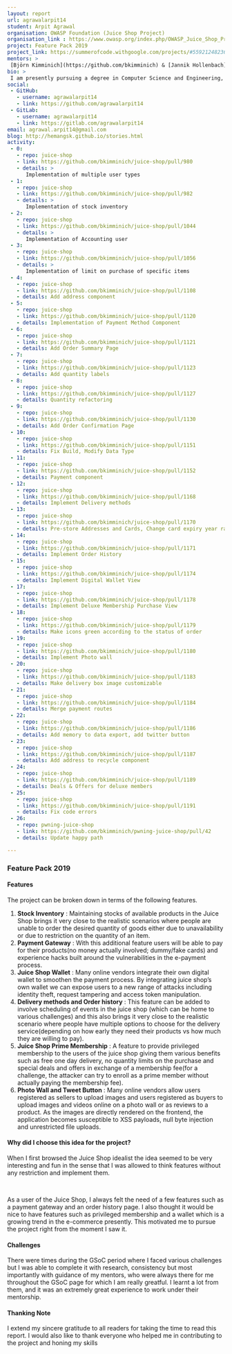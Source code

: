 ```yaml
---
layout: report
url: agrawalarpit14
student: Arpit Agrawal
organisation: OWASP Foundation (Juice Shop Project)
organisation_link : https://www.owasp.org/index.php/OWASP_Juice_Shop_Project
project: Feature Pack 2019
project_link: https://summerofcode.withgoogle.com/projects/#5592124823699456
mentors: >
 [Björn Kimminich](https://github.com/bkimminich) & [Jannik Hollenbach](https://github.com/J12934) & [Shoeb Patel](https://github.com/CaptainFreak)
bio: >
 I am presently pursuing a degree in Computer Science and Engineering, at the Indian Institute of Technology, Dharwad. From the age of fifteen, I have been exploring the field of Computer Security and have developed a strong passion for it. I started in this field, by reading various research papers and blogs, auditing online courses and tutorials and implementing the learned tricks and tools. I even managed to find security vulnerabilities in my college network. An early motivator in my open-source journey was my first commit to the Metasploit Framework. As days progressed, I was introduced to OWASP and Juice Shop then became my major source of learning.
social:
 - GitHub:
   - username: agrawalarpit14
   - link: https://github.com/agrawalarpit14
 - GitLab:
   - username: agrawalarpit14
   - link: https://gitlab.com/agrawalarpit14
email: agrawal.arpit14@gmail.com
blog: http://hemangsk.github.io/stories.html
activity:
 - 0:
   - repo: juice-shop
   - link: https://github.com/bkimminich/juice-shop/pull/980
   - details: > 
      Implementation of multiple user types
 - 1:
   - repo: juice-shop
   - link: https://github.com/bkimminich/juice-shop/pull/982
   - details: >
      Implementation of stock inventory
 - 2:
   - repo: juice-shop
   - link: https://github.com/bkimminich/juice-shop/pull/1044
   - details: > 
      Implementation of Accounting user
 - 3:
   - repo: juice-shop
   - link: https://github.com/bkimminich/juice-shop/pull/1056
   - details: > 
      Implementation of limit on purchase of specific items 
 - 4:
   - repo: juice-shop
   - link: https://github.com/bkimminich/juice-shop/pull/1108
   - details: Add address component 
 - 5:
   - repo: juice-shop
   - link: https://github.com/bkimminich/juice-shop/pull/1120
   - details: Implementation of Payment Method Component
 - 6:
   - repo: juice-shop
   - link: https://github.com/bkimminich/juice-shop/pull/1121
   - details: Add Order Summary Page
 - 7:
   - repo: juice-shop
   - link: https://github.com/bkimminich/juice-shop/pull/1123
   - details: Add quantity labels
 - 8:
   - repo: juice-shop
   - link: https://github.com/bkimminich/juice-shop/pull/1127
   - details: Quantity refactoring
 - 9:
   - repo: juice-shop
   - link: https://github.com/bkimminich/juice-shop/pull/1130
   - details: Add Order Confirmation Page
 - 10:
   - repo: juice-shop
   - link: https://github.com/bkimminich/juice-shop/pull/1151
   - details: Fix Build, Modify Data Type
 - 11:
   - repo: juice-shop
   - link: https://github.com/bkimminich/juice-shop/pull/1152
   - details: Payment component
 - 12:
   - repo: juice-shop
   - link: https://github.com/bkimminich/juice-shop/pull/1168
   - details: Implement Delivery methods
 - 13:
   - repo: juice-shop
   - link: https://github.com/bkimminich/juice-shop/pull/1170
   - details: Pre-store Addresses and Cards, Change card expiry year range
 - 14:
   - repo: juice-shop
   - link: https://github.com/bkimminich/juice-shop/pull/1171
   - details: Implement Order History
 - 15:
   - repo: juice-shop
   - link: https://github.com/bkimminich/juice-shop/pull/1174
   - details: Implement Digital Wallet View
 - 17:
   - repo: juice-shop
   - link: https://github.com/bkimminich/juice-shop/pull/1178
   - details: Implement Deluxe Membership Purchase View
 - 18:
   - repo: juice-shop
   - link: https://github.com/bkimminich/juice-shop/pull/1179
   - details: Make icons green according to the status of order
 - 19:
   - repo: juice-shop
   - link: https://github.com/bkimminich/juice-shop/pull/1180
   - details: Implement Photo wall
 - 20:
   - repo: juice-shop
   - link: https://github.com/bkimminich/juice-shop/pull/1183
   - details: Make delivery box image customizable
 - 21:
   - repo: juice-shop
   - link: https://github.com/bkimminich/juice-shop/pull/1184
   - details: Merge payment routes
 - 22:
   - repo: juice-shop
   - link: https://github.com/bkimminich/juice-shop/pull/1186
   - details: Add memory to data export, add twitter button
 - 23:
   - repo: juice-shop
   - link: https://github.com/bkimminich/juice-shop/pull/1187
   - details: Add address to recycle component
 - 24:
   - repo: juice-shop
   - link: https://github.com/bkimminich/juice-shop/pull/1189
   - details: Deals & Offers for deluxe members
 - 25:
   - repo: juice-shop
   - link: https://github.com/bkimminich/juice-shop/pull/1191
   - details: Fix code errors
 - 26:
   - repo: pwning-juice-shop
   - link: https://github.com/bkimminich/pwning-juice-shop/pull/42
   - details: Update happy path

---
```


### Feature Pack 2019

#### Features
The project can be broken down in terms of the following features.

<ol>
  <li>
    <b>Stock Inventory</b>
    : Maintaining stocks of available products in the Juice Shop brings it very close to the realistic scenarios where people are unable to order the desired quantity of goods either due to unavailability or due to restriction on the quantity of an item.
  </li>
  <li>
   <b>Payment Gateway</b>
   : With this additional feature users will be able to pay for their products(no money actually involved; dummy/fake cards) and experience hacks built around the vulnerabilities in the e-payment process.
  </li>
  <li>
   <b>Juice Shop Wallet</b>
   : Many online vendors integrate their own digital wallet to smoothen the payment process. By integrating juice shop’s own wallet we can expose users to a new range of attacks including identity theft, request tampering and access token manipulation.
  </li>
  <li>
   <b>Delivery methods and Order history</b>
   : This feature can be added to involve scheduling of events in the juice shop (which can be home to various challenges) and this also brings it very close to the realistic scenario where people have multiple options to choose for the delivery service(depending on how early they need their products vs how much they are willing to pay).
  </li>
  <li>
   <b>Juice Shop Prime Membership</b>
   : A feature to provide privileged membership to the users of the juice shop giving them various benefits such as free one day delivery, no quantity limits on the purchase and special deals and offers in exchange of a membership fee(for a challenge, the attacker can try to enroll as a prime member without actually paying the membership fee).
  </li>
  <li>
   <b>Photo Wall and Tweet Button</b>
   : Many online vendors allow users registered as sellers to upload images and users registered as buyers to upload images and videos online on a photo wall or as reviews to a product. As the images are directly rendered on the frontend, the application becomes susceptible to XSS payloads, null byte injection and unrestricted file uploads.
  </li>
</ol>

#### Why did I choose this idea for the project?
When I first browsed the Juice Shop idealist the idea seemed to be very interesting and fun in the sense that I was allowed to think features without any restriction and implement them.

<br>

As a user of the Juice Shop, I always felt the need of a few features such as a payment gateway and an order history page. I also thought it would be nice to have features such as privileged membership and a wallet which is a growing trend in the e-commerce presently. This motivated me to pursue the project right from the moment I saw it.

#### Challenges

There were times during the GSoC period where I faced various challenges but I was able to complete it with research, consistency but most importantly with guidance of my mentors, who were always there for me throughout the GSoC page for which I am really greatful. I learnt a lot from them, and it was an extremely great experience to work under their mentorship.

#### Thanking Note

I extend my sincere gratitude to all readers for taking the time to read this report.
I would also like to thank everyone who helped me in contributing to the project and honing my skills
